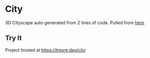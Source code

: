 # City
3D Cityscape auto generated from 2 lines of code. Pulled from [here](https://twitter.com/KilledByAPixel/status/1517294627996545024).

## Try It
Project hosted at https://tresre.dev/city
